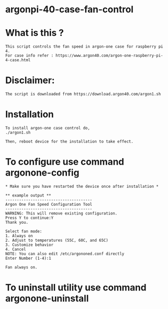 # argonpi-40-case-fan-control

# What is this ?
	This script controls the fan speed in argon-one case for raspberry pi 4.
	For case info refer : https://www.argon40.com/argon-one-raspberry-pi-4-case.html

# Disclaimer:
	The script is downloaded from https://download.argon40.com/argon1.sh
	
# Installation
	To install argon-one case control do, 
	./argon1.sh

	Then, reboot device for the installation to take effect.

# To configure use command argonone-config
	
	* Make sure you have restarted the device once after installation *
	
	** example output **
	--------------------------------------
	Argon One Fan Speed Configuration Tool
	--------------------------------------
	WARNING: This will remove existing configuration.
	Press Y to continue:Y
	Thank you.

	Select fan mode:
  	1. Always on
  	2. Adjust to temperatures (55C, 60C, and 65C)
  	3. Customize behavior
  	4. Cancel
	NOTE: You can also edit /etc/argononed.conf directly
	Enter Number (1-4):1

	Fan always on.

# To uninstall utility use command argonone-uninstall
